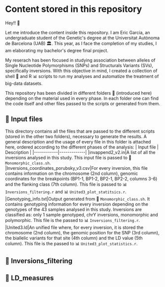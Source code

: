 # Content stored in this repository
Hey!! 👋

Let me introduce the content inside this repository. I am Eric Garcia, an undergraduate student of the Genetic's degree at the Universitat Autònoma de Barcelona (UAB) 🏛️. This year, as I face the completion of my studies, I am elaborating my bachelor's degree final project. 

My reserach has been focused in studying association between alleles of Single Nucleotide Polymorphisms (SNPs) and Structurals Variants (SVs), specifically inversions. With this objective in mind, I created a collection of shell 🐚 and R 📊 scripts to run my analyses and automatize the treatment of big-data datasets. 

This repository has been divided in different folders 📁 (introduced here) depending on the material used in every phase. In each folder one can find the code itself and other files passed to the scripts or generated from them. 

## 📁 Input files

This directory contains all the files that are passed to the different scripts (stored in the other two folders), necessary to generate the results. A general description and the usage of every file in this folder is attached here, ordered according to the different phases of the analysis:
| Input file | Description |
|------------|-------------|
|invappend2_v2.in|A list of all the inversions analysed in this study. This input file is passed to 🐚`Monomorphic_class.sh`.  
|Inversions_coordinates_porubsky_v3.csv|For every inversion, this file contains information on the chromosome (2nd column), genomic coordinates for the breakpoints (BP1-1, BP1-2, BP2-1, BP2-2, columns 3-6) and the flanking class (7th column). This file is passed to 📊 `Inversions_filtering.r` and 📊 `United3_plot_statitsics.r`. 
|Genotyping_info.txt|Output generated from 🐚 `Monomorphic_class.sh`. It contains genotyping information for every inversion depending on the genotypes of the 43 samples analysed in this study. Inversions are classified as: only 1 sample genotyped, chrY inversions, monomorphic and polymorphic. This file is the passed to 📊 `Inversions_filtering.r`. 
|United3.ld|An unified file where, for every inversion, it is stored the chromosome (2nd column), the genomic position for the SNP (3rd column), the biallelic variants for that site (4th column) and the LD value (5th column). This file is the passed to 📊 `United3_plot_statistics.r`.

## 📁 Inversions_filtering

## 📁 LD_measures


